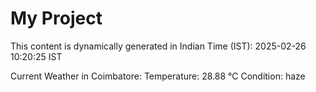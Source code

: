# My Project

This content is dynamically generated in Indian Time (IST): 2025-02-26 10:20:25 IST


Current Weather in Coimbatore:
Temperature: 28.88 °C
Condition: haze
